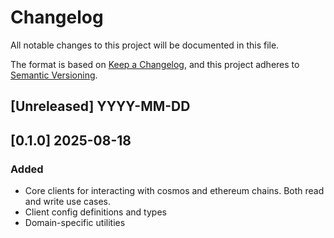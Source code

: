 # Changelog

All notable changes to this project will be documented in this file.

The format is based on [Keep a Changelog](https://keepachangelog.com/en/1.1.0/),
and this project adheres to [Semantic Versioning](https://semver.org/spec/v2.0.0.html).

## [Unreleased] YYYY-MM-DD

## [0.1.0] 2025-08-18

### Added

- Core clients for interacting with cosmos and ethereum chains. Both read and write use cases.
- Client config definitions and types
- Domain-specific utilities
